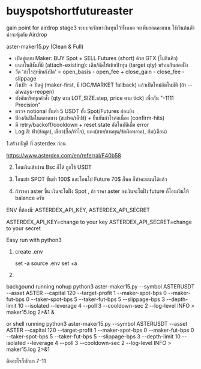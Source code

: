 # buyspotshortfutureaster
gain point for airdrop stage3
ระบบจะรักษาเงินทุนไว้ทั้งหมด จะเพิ่มยอดคะแนน ใช้เงินต้นต่ำ น่าจะคุ้มกับ Airdrop



aster-maker15.py  (Clean & Full)
- เปิดคู่แบบ Maker: BUY Spot + SELL Futures (short) ด้วย GTX (ไม่กินคิว)
- แนบโพสิชันที่มี (attach-existing): เติม/ตัดให้เข้าเป้าทุน (target qty) พร้อมกันสองฝั่ง
- วัด 'กำไรสุทธิหลังปิด' = open_basis - open_fee + close_gain - close_fee - slippage
- ถึงเป้า → ปิดคู่ (maker-first, มี IOC/MARKET fallback) แล้วเปิดใหม่อัตโนมัติ (ถ้า --always-reopen)
- บังคับกริดทุกคำสั่ง (qty ตาม LOT_SIZE.step, price ตาม tick) เพื่อกัน "-1111 Precision"
- ตรวจ notional ขั้นต่ำ 5 USDT ทั้ง Spot/Futures ก่อนยิง
- ป้องกันปิดในตลาดบาง (สเปรด/เด็ปธ์) + ยืนยันกำไรต่อเนื่อง (confirm-hits)
- มี retry/backoff/cooldown + reset state อัตโนมัติเมื่อ error
- Log สี: ฟ้า(ข้อมูล), เขียว(ซื้อ/กำไร), แดง(ขาย/ขาดทุน/ข้อผิดพลาด), ส้ม(เตือน)


1.สร้างบัญชี ที่ asterdex ก่อน 

https://www.asterdex.com/en/referral/F40b58

2. โอนเงินเข้าผ่าน Bsc ก็ได้ ถูกใช้ USDT 

3. โอนเข้า SPOT ขั้นต่ำ 100$ และโอนไป Future 70$ ก็พอ ก็ทำคะแนนได้แล้ว 

4. ถ้าราคา aster ขึ้น เงินจะโตฝั่ง Spot  , ถ้า ราคา aster ลงเงินจะโตฝั่ง future ก็โอนเงินให้ balance ครับ 

ENV ที่ต้องมี: ASTERDEX_API_KEY, ASTERDEX_API_SECRET  


ASTERDEX_API_KEY=change to your key
ASTERDEX_API_SECRET=change to your secret


Easy run with python3
1. create .env

   set -a
   source .env
   set +a

2. 
backgound running 
nohup python3 aster-maker15.py --symbol ASTERUSDT --asset ASTER --capital 120 --target-profit 1 --maker-spot-bps 0 --maker-fut-bps 0 --taker-spot-bps 5 --taker-fut-bps 5 --slippage-bps 3 --depth-limit 10 --isolated --leverage 4 --poll 3 --cooldown-sec 2 --log-level INFO > maker15.log 2>&1 &

or shell running
python3 aster-maker15.py --symbol ASTERUSDT --asset ASTER --capital 120 --target-profit 1 --maker-spot-bps 0 --maker-fut-bps 0 --taker-spot-bps 5 --taker-fut-bps 5 --slippage-bps 3 --depth-limit 10 --isolated --leverage 4 --poll 3 --cooldown-sec 2 --log-level INFO > maker15.log 2>&1

ติดอะไรก็ทักมา 7-11
